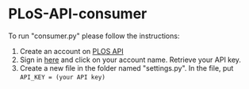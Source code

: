 PLoS-API-consumer
=================
<p>To run "consumer.py" please follow the instructions:</p>
<ol>

<li>Create an account on <a href="http://register.plos.org/ambra-registration/register.action">PLOS API</a></li>

<li>Sign in <a href="http://alm.plos.org/">here</a> and click on your account name. Retrieve your API key.</li>

<li>Create a new file in the folder named "settings.py". In the file, put<br>
<code>API_KEY = (your API key)</code></li>

</ol>

